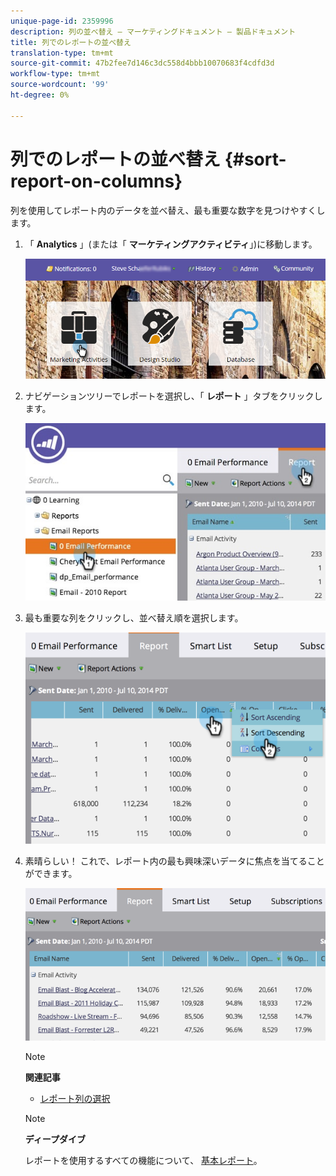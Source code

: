 ```yaml
---
unique-page-id: 2359996
description: 列の並べ替え — マーケティングドキュメント — 製品ドキュメント
title: 列でのレポートの並べ替え
translation-type: tm+mt
source-git-commit: 47b2fee7d146c3dc558d4bbb10070683f4cdfd3d
workflow-type: tm+mt
source-wordcount: '99'
ht-degree: 0%

---
```



# 列でのレポートの並べ替え {#sort-report-on-columns}

列を使用してレポート内のデータを並べ替え、最も重要な数字を見つけやすくします。

1. 「 **Analytics** 」(または「 **マーケティングアクティビティ**」)に移動します。

   ![](assets/login-marketing-activities.png)

1. ナビゲーションツリーでレポートを選択し、「 **レポート** 」タブをクリックします。

   ![](assets/reports2.jpg)

1. 最も重要な列をクリックし、並べ替え順を選択します。

   ![](assets/image2014-9-16-10-3a47-3a46.png)

1. 素晴らしい！ これで、レポート内の最も興味深いデータに焦点を当てることができます。

   ![](assets/image2014-9-16-10-3a47-3a50.png)

   >[!NOTE]
   >
   >**関連記事**
   >
   >    
   >    
   >    * [レポート列の選択](select-report-columns.md)


   >[!NOTE]
   >
   >**ディープダイブ**
   >
   >
   >レポートを使用するすべての機能について、 [基本レポート](http://docs.marketo.com/display/docs/basic+reporting)。

